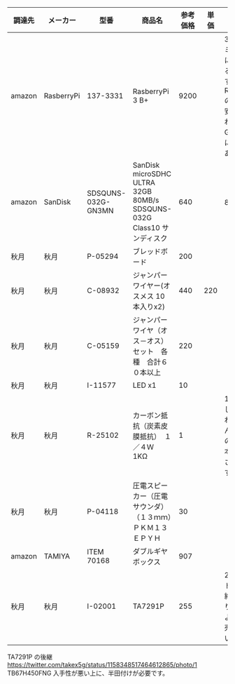 | 調達先 | メーカー | 型番 | 商品名 | 参考価格 | 単価 | 備考 |
|--|--|--|--|--|--|--|
| amazon | RasberryPi | 137-3331 | RasberryPi 3 B+ | 9200 | | 3 B+ はプレミアム価格になっているようです。RasberryPi4の方が逆に安いかもしれません。GPIOの配列に互換性はあります。 |
| amazon | SanDisk | SDSQUNS-032G-GN3MN | SanDisk microSDHC ULTRA 32GB 80MB/s SDSQUNS-032G Class10 サンディスク | 640 | | 8GB以上 |
| 秋月 | 秋月 | P-05294 | ブレッドボード | 200 | | |
| 秋月 | 秋月 | C-08932 | ジャンパーワイヤー(オスメス 10本入りx2) | 440 | 220 | |
| 秋月 | 秋月 | C-05159 | ジャンパーワイヤ（オス－オス）セット　各種　合計６０本以上 | 220 | | |
| 秋月 | 秋月 | I-11577 | LED x1 | 10 | | |
| 秋月 | 秋月 | R-25102 | カーボン抵抗（炭素皮膜抵抗）　１／４Ｗ　1KΩ | 1 | | 100本毎でしか販売されていません。実店舗の場合は、1本づつ販売されています。 |
| 秋月 | 秋月 | P-04118 | 圧電スピーカー（圧電サウンダ）（１３ｍｍ）ＰＫＭ１３ＥＰＹＨ | 30 | | |
| amazon | TAMIYA | ITEM 70168 | ダブルギヤボックス | 907 | | |
| 秋月 | 秋月 | I-02001 | TA7291P | 255 | | 2個で1セット 既に生産終了しており、店舗によっては販売終了している。 |

TA7291P の後継
https://twitter.com/takex5g/status/1158348517464612865/photo/1
TB67H450FNG 入手性が悪い上に、半田付けが必要です。

